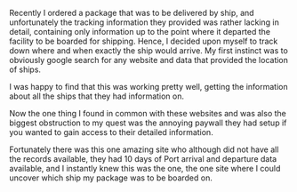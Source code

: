 Recently I ordered a package that was to be delivered by ship, and unfortunately the tracking information they provided was rather lacking in detail, containing only information up to the point where it departed the facility to be boarded for shipping. Hence, I decided upon myself to track down where and when exactly the ship would arrive.
My first instinct was to obviously google search for any website and data that provided the location of ships.

I was happy to find that this was working pretty well, getting the information about all the ships that they had information on.

Now the one thing I found in common with these websites and was also the biggest obstruction to my quest was the annoying paywall they had setup if you wanted to gain access to their detailed information.

Fortunately there was this one amazing site who although did not have all the records available, they had 10 days of Port arrival and departure data available, and I instantly knew this was the one, the one site where I could uncover which ship my package was to be boarded on.


